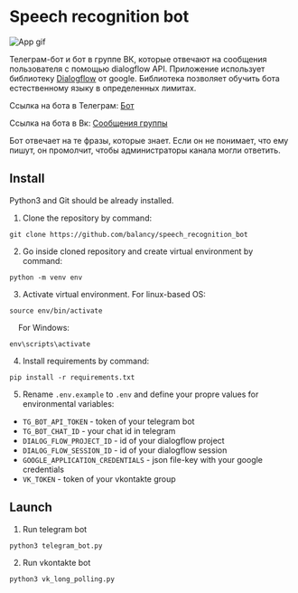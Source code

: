 # Speech recognition bot

![App gif](https://s6.gifyu.com/images/bot_small.gif)

Телеграм-бот и бот в группе ВК, которые отвечают на сообщения пользователя с помощью dialogflow API.
Приложение использует библиотеку [Dialogflow](https://dialogflow.cloud.google.com/) от google. Библиотека
позволяет обучить бота естественному языку в определенных лимитах.

Ссылка на бота в Телеграм: [Бот](https://t.me/dvmn_speech_recognition_bot)

Ссылка на бота в Вк: [Сообщения группы](https://vk.com/im?media=&sel=-203801849)

Бот отвечает на те фразы, которые знает. Если он не понимает, что ему пишут, он промолчит, чтобы 
администраторы канала могли ответить.

## Install

Python3 and Git should be already installed. 

1. Clone the repository by command:
```console
git clone https://github.com/balancy/speech_recognition_bot
```

2. Go inside cloned repository and create virtual environment by command:
```console
python -m venv env
```

3. Activate virtual environment. For linux-based OS:
```console
source env/bin/activate
```
&nbsp;&nbsp;&nbsp;
For Windows:
```console
env\scripts\activate
```

4. Install requirements by command:
```console
pip install -r requirements.txt
```

5. Rename `.env.example` to `.env` and define your propre values for environmental variables:

- `TG_BOT_API_TOKEN` - token of your telegram bot
- `TG_BOT_CHAT_ID` - your chat id in telegram
- `DIALOG_FLOW_PROJECT_ID` - id of your dialogflow project
- `DIALOG_FLOW_SESSION_ID` - id of your dialogflow session
- `GOOGLE_APPLICATION_CREDENTIALS` - json file-key with your google credentials 
- `VK_TOKEN` - token of your vkontakte group

## Launch

1. Run telegram bot
```console
python3 telegram_bot.py
```

2. Run vkontakte bot
```console
python3 vk_long_polling.py
```